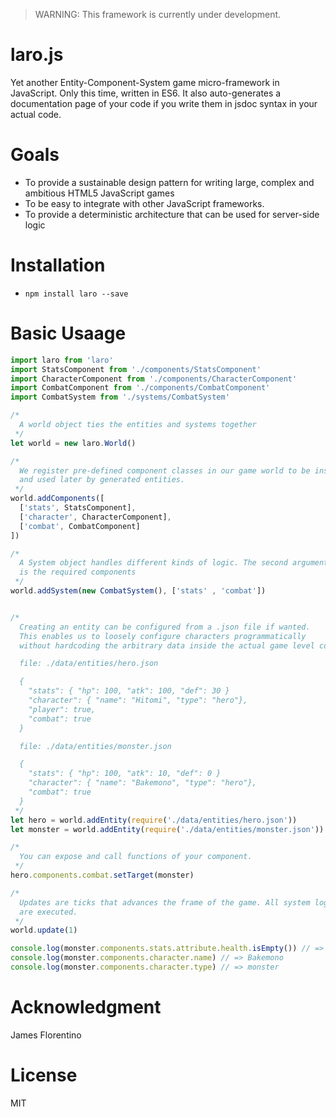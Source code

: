 > WARNING: This framework is currently under development.

# laro.js

Yet another Entity-Component-System game micro-framework in JavaScript. Only
this time, written in ES6. It also auto-generates a documentation page of your
code if you write them in jsdoc syntax in your actual code.

Goals
=====

- To provide a sustainable design pattern for writing large, complex and ambitious HTML5 JavaScript games
- To be easy to integrate with other JavaScript frameworks.
- To provide a deterministic architecture that can be used for server-side logic

Installation
============

- `npm install laro --save`

Basic Usaage
============

```javascript
import laro from 'laro'
import StatsComponent from './components/StatsComponent'
import CharacterComponent from './components/CharacterComponent'
import CombatComponent from './components/CombatComponent'
import CombatSystem from './systems/CombatSystem'

/*
  A world object ties the entities and systems together
 */
let world = new laro.World()

/*
  We register pre-defined component classes in our game world to be instantiated
  and used later by generated entities.
 */
world.addComponents([
  ['stats', StatsComponent],
  ['character', CharacterComponent],
  ['combat', CombatComponent]
])

/*
  A System object handles different kinds of logic. The second argument
  is the required components
 */
world.addSystem(new CombatSystem(), ['stats' , 'combat'])


/*
  Creating an entity can be configured from a .json file if wanted.
  This enables us to loosely configure characters programmatically
  without hardcoding the arbitrary data inside the actual game level code.

  file: ./data/entities/hero.json

  {
    "stats": { "hp": 100, "atk": 100, "def": 30 }
    "character": { "name": "Hitomi", "type": "hero"},
    "player": true,
    "combat": true
  }

  file: ./data/entities/monster.json

  {
    "stats": { "hp": 100, "atk": 10, "def": 0 }
    "character": { "name": "Bakemono", "type": "hero"},
    "combat": true
  }
 */
let hero = world.addEntity(require('./data/entities/hero.json'))
let monster = world.addEntity(require('./data/entities/monster.json'))

/*
  You can expose and call functions of your component.
 */
hero.components.combat.setTarget(monster)

/*
  Updates are ticks that advances the frame of the game. All system logic
  are executed.
 */
world.update(1)

console.log(monster.components.stats.attribute.health.isEmpty()) // => true
console.log(monster.components.character.name) // => Bakemono
console.log(monster.components.character.type) // => monster
```

Acknowledgment
==============

James Florentino

License
=======

MIT
